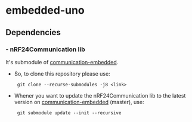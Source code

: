 # embedded-uno
## Dependencies
### - nRF24Communication lib
It's submodule of [communication-embedded](https://github.com/silviohenriquev/communication-embedded/).
- So, to clone this repository please use: 

       git clone --recurse-submodules -j8 <link>
- Whener you want to update the nRF24Communication lib to the latest version on [communication-embedded](https://github.com/silviohenriquev/communication-embedded/) (master), use:

       git submodule update --init --recursive
